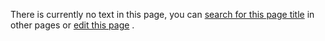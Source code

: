 There is currently no text in this page, you can
 [search for this page title](http://ontologydesignpatterns.org/wiki/Special:Search/Template "Special:Search/Template") 
 in other pages or
 [edit this page](http://ontologydesignpatterns.org/wiki/index.php?title=Submissions:Template&action=edit "http://ontologydesignpatterns.org/wiki/index.php?title=Submissions:Template&action=edit") 
 .